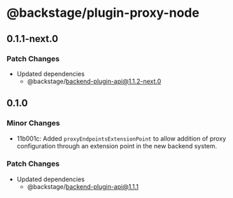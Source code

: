 # @backstage/plugin-proxy-node

## 0.1.1-next.0

### Patch Changes

- Updated dependencies
  - @backstage/backend-plugin-api@1.1.2-next.0

## 0.1.0

### Minor Changes

- 11b001c: Added `proxyEndpointsExtensionPoint` to allow addition of proxy configuration through an extension point in the new backend system.

### Patch Changes

- Updated dependencies
  - @backstage/backend-plugin-api@1.1.1
